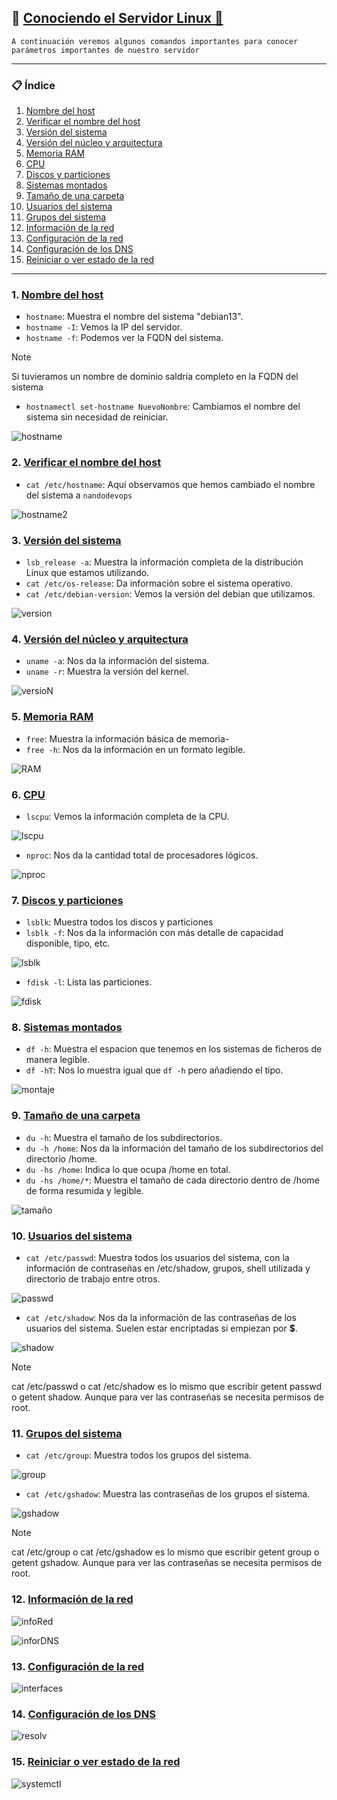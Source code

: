 ## 🐧 [Conociendo el Servidor Linux 🐧](README.md)

`A continuación veremos algunos comandos importantes para conocer parámetros importantes de nuestro servidor`

---

### 📋 Índice

1. [Nombre del host](#1-nombre-del-host)
2. [Verificar el nombre del host](#2-verificar-el-nombre-del-host)
3. [Versión del sistema](#3-versión-del-sistema)
4. [Versión del núcleo y arquitectura](#4-versión-del-núcleo-y-arquitectura)
5. [Memoria RAM](#5-memoria-ram)
6. [CPU](#6-cpu)
7. [Discos y particiones](#7-discos-y-particiones)
8. [Sistemas montados](#8-sistemas-montados)
9. [Tamaño de una carpeta](#9-tamaño-de-una-carpeta)
10. [Usuarios del sistema](#10-usuarios-del-sistema)
11. [Grupos del sistema](#11-grupos-del-sistema)
12. [Información de la red](#12-información-de-la-red)
13. [Configuración de la red](#13-configuración-de-la-red)
14. [Configuración de los DNS](#14-configuración-de-los-dns)
15. [Reiniciar o ver estado de la red](#15-reiniciar-o-ver-estado-de-la-red)

---

### 1. [Nombre del host](#-índice) 

- `hostname`: Muestra el nombre del sistema "debian13".
- `hostname -I`: Vemos la IP del servidor.
- `hostname -f`: Podemos ver la FQDN del sistema.

> [!NOTE]
> Si tuvieramos un nombre de dominio saldría completo en la FQDN del sistema

- `hostnamectl set-hostname NuevoNombre`: Cambiamos el nombre del sistema sin necesidad de reiniciar.

![hostname](/img/hostname.png)

### 2. [Verificar el nombre del host](#-índice)

- `cat /etc/hostname`: Aquí observamos que hemos cambiado el nombre del sistema a `nandodevops`

![hostname2](/img/catHostname.png)

### 3. [Versión del sistema](#-índice)

- `lsb_release -a`: Muestra la información completa de la distribución Linux que estamos utilizando.
- `cat /etc/os-release`: Da información sobre el sistema operativo.
- `cat /etc/debian-version`: Vemos la versión del debian que utilizamos.

![version](/img/version.png)

### 4. [Versión del núcleo y arquitectura](#-índice)

- `uname -a`: Nos da la información del sistema.
- `uname -r`: Muestra la versión del kernel.

![versioN](/img/versionNucleo.png)

### 5. [Memoria RAM](#-índice)

- `free`: Muestra la información básica de memoria-
- `free -h`: Nos da la información en un formato legible.

![RAM](/img/memoria.png)

### 6. [CPU](#-índice)

- `lscpu`: Vemos la información completa de la CPU.

![lscpu](/img/lscpu.png)

- `nproc`: Nos da la cantidad total de procesadores lógicos.

![nproc](/img/nproc.png)

### 7. [Discos y particiones](#-índice)

- `lsblk`: Muestra todos los discos y particiones
- `lsblk -f`: Nos da la información con más detalle de capacidad disponible, tipo, etc.

![lsblk](/img/lsblk.png)

- `fdisk -l`: Lista las particiones.

![fdisk](/img/fdisk.png)

### 8. [Sistemas montados](#-índice)

- `df -h`: Muestra el espacion que tenemos en los sistemas de ficheros de manera legible.
- `df -hT`: Nos lo muestra igual que `df -h` pero añadiendo el tipo.

![montaje](/img/sistemasMontados.png)

### 9. [Tamaño de una carpeta](#-índice)

- `du -h`: Muestra el tamaño de los subdirectorios.
- `du -h /home`: Nos da la información del tamaño de los subdirectorios del directorio /home.
- `du -hs /home`: Indica lo que ocupa /home en total.
- `du -hs /home/*`: Muestra el tamaño de cada directorio dentro de /home de forma resumida y legible.

![tamaño](/img/tamanoCarpeta.png)

### 10. [Usuarios del sistema](#-índice)

- `cat /etc/passwd`: Muestra todos los usuarios del sistema, con la información de contraseñas en /etc/shadow, grupos, shell utilizada y directorio de trabajo entre otros.

![passwd](/img/passwd.png)

- `cat /etc/shadow`: Nos da la información de las contraseñas de los usuarios del sistema. Suelen estar encriptadas si empiezan por **$**.

![shadow](/img/shadow.png)

> [!NOTE]
> cat /etc/passwd o cat /etc/shadow es lo mismo que escribir getent passwd o getent shadow. Aunque para ver las contraseñas se necesita permisos de root.

### 11. [Grupos del sistema](#-índice)

- `cat /etc/group`: Muestra todos los grupos del sistema.

![group](/img/group.png)

- `cat /etc/gshadow`: Muestra las contraseñas de los grupos el sistema.

![gshadow](/img/gshadow.png)

> [!NOTE]
> cat /etc/group o cat /etc/gshadow es lo mismo que escribir getent group o getent gshadow. Aunque para ver las contraseñas se necesita permisos de root.

### 12. [Información de la red](#-índice)

![infoRed](/img/infoRed.png)

![inforDNS](/img/infoDNS.png)

### 13. [Configuración de la red](#-índice)

![interfaces](/img/configRed.png)

### 14. [Configuración de los DNS](#-índice)

![resolv](/img/confgDNS.png)

### 15. [Reiniciar o ver estado de la red](#-índice)

![systemctl](/img/systemctlStatus.png)

